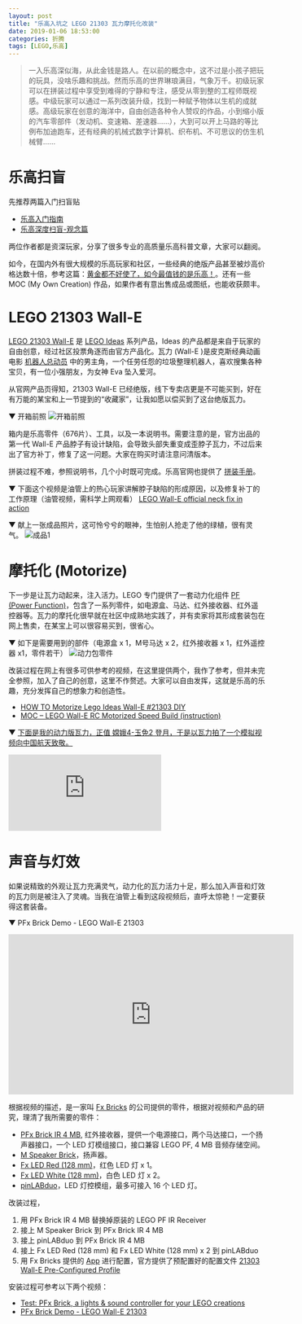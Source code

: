 ```yaml
---
layout: post
title: "乐高入坑之 LEGO 21303 瓦力摩托化改装"
date: 2019-01-06 18:53:00
categories: 折腾
tags: [LEGO,乐高]
---
```


> 一入乐高深似海，从此金钱是路人。在以前的概念中，这不过是小孩子把玩的玩具，没啥乐趣和挑战。然而乐高的世界琳琅满目，气象万千。初级玩家可以在拼装过程中享受到难得的宁静和专注，感受从零到整的工程师既视感。中级玩家可以通过一系列改装升级，找到一种赋予物体以生机的成就感。高级玩家在创意的海洋中，自由创造各种令人赞叹的作品，小到缩小版的汽车零部件（发动机、变速箱、差速器……），大到可以开上马路的等比例布加迪跑车，还有经典的机械式数字计算机、织布机、不可思议的仿生机械臂……

<!-- more -->

# 乐高扫盲

先推荐两篇入门扫盲贴

* [乐高入门指南](http://capbone.com/lego-instruction-1/)
* [乐高深度扫盲-观念篇](https://www.jianshu.com/p/3294efaa2dd2)

两位作者都是资深玩家，分享了很多专业的高质量乐高科普文章，大家可以翻阅。

如今，在国内外有很大规模的乐高玩家和社区，一些经典的绝版产品甚至被炒高价格达数十倍，参考这篇：[黄金都不好使了，如今最值钱的是乐高！](https://kknews.cc/news/x5nzzyq.html)。还有一些 MOC (My Own Creation) 作品，如果作者有意出售成品或图纸，也能收获颇丰。

# LEGO 21303 Wall-E

[LEGO 21303 Wall-E](https://shop.lego.com/en-HU/product/WALL-E-21303) 是 [LEGO Ideas](https://shop.lego.com/en-US/category/ideas) 系列产品，Ideas 的产品都是来自于玩家的自由创意，经过社区投票角逐而由官方产品化。瓦力 (Wall-E )是皮克斯经典动画电影 [机器人总动员](https://movie.douban.com/subject/2131459/) 中的男主角，一个任劳任怨的垃圾整理机器人，喜欢搜集各种宝贝，有一位小强朋友，为女神 Eva 坠入爱河。

从官网产品页得知，21303 Wall-E 已经绝版，线下专卖店更是不可能买到，好在有万能的某宝和上一节提到的“收藏家”，让我如愿以偿买到了这台绝版瓦力。

▼ 开箱前照
![开箱前照](https://i.imgur.com/0bTad4p.png)

箱内是乐高零件（676片）、工具，以及一本说明书。需要注意的是，官方出品的第一代 Wall-E 产品脖子有设计缺陷，会导致头部失重变成歪脖子瓦力，不过后来出了官方补丁，修复了这一问题。大家在购买时请注意问清版本。

拼装过程不难，参照说明书，几个小时既可完成。乐高官网也提供了 [拼装手册](https://www.lego.com/en-us/service/buildinginstructions/search?initialsearch=21303#?text=21303)。

▼ 下面这个视频是油管上的热心玩家讲解脖子缺陷的形成原因，以及修复补丁的工作原理（油管视频，需科学上网观看）
[LEGO Wall-E official neck fix in action](https://www.youtube.com/watch?v=8pGMsBI2y-w)

▼ 献上一张成品照片，这可怜兮兮的眼神，生怕别人抢走了他的绿植，很有灵气。
![成品1](https://i.imgur.com/bOEArRx.jpg)

# 摩托化 (Motorize)

下一步是让瓦力动起来，注入活力。LEGO 专门提供了一套动力化组件 [PF (Power Function)](https://www.lego.com/en-us/themes/power-functions)，包含了一系列零件，如电源盒、马达、红外接收器、红外遥控器等。瓦力的摩托化很早就在社区中成熟地实践了，并有卖家将其形成套装包在网上售卖，在某宝上可以很容易买到，很省心。

▼ 如下是需要用到的部件（电源盒 x 1，M号马达 x 2，红外接收器 x 1，红外遥控器 x1，零件若干）
![动力包零件](https://i.imgur.com/RZsqgOz.png)

改装过程在网上有很多可供参考的视频，在这里提供两个，我作了参考，但并未完全参照，加入了自己的创意，这里不作赘述。大家可以自由发挥，这就是乐高的乐趣，充分发挥自己的想象力和创造性。

* [HOW TO Motorize Lego Ideas Wall-E #21303 DIY](https://www.youtube.com/watch?v=k0q53_HuAAg)
* [MOC – LEGO Wall-E RC Motorized Speed Build (instruction)](https://www.youtube.com/watch?v=32ybYylVVGs)

▼ [下面是我的动力版瓦力，正值 嫦娥4-玉免2 登月，于是以瓦力拍了一个模拟视频向中国航天致敬。](http://v.youku.com/v_show/id_XNDAwMDA3NTU1Ng==.html)
<iframe src="http://player.youku.com/embed/XNDAwMDA3NTU1Ng==" frameborder="0" allowfullscreen></iframe>

# 声音与灯效

如果说精致的外观让瓦力充满灵气，动力化的瓦力活力十足，那么加入声音和灯效的瓦力则是被注入了灵魂。当我在油管上看到这段视频后，直呼太惊艳！一定要获得这套装备。

▼ PFx Brick Demo - LEGO Wall-E 21303
<iframe width="560" height="315" src="https://www.youtube.com/embed/ObuUqKaxrWs" frameborder="0" allow="accelerometer; autoplay; encrypted-media; gyroscope; picture-in-picture" allowfullscreen></iframe>

根据视频的描述，是一家叫 [Fx Bricks](https://fxbricks.com) 的公司提供的零件，根据对视频和产品的研究，理清了我所需要的零件：

* [PFx Brick IR 4 MB](https://www.fxbricks.com/store/index.php?product/page/3202/PFx+Brick+IR+4+MB), 红外接收器，提供一个电源接口，两个马达接口，一个扬声器接口，一个 LED 灯模组接口，接口兼容 LEGO PF, 4 MB 音频存储空间。
* [M Speaker Brick](https://www.fxbricks.com/store/index.php?product/page/3197/M+Speaker+Brick)，扬声器。
* [Fx LED Red (128 mm)](https://www.fxbricks.com/store/index.php?product/page/3266/Fx+LED+Red+%28128+mm%29)，红色 LED 灯 x 1。
* [Fx LED White (128 mm)](https://www.fxbricks.com/store/index.php?product/page/3258/Fx+LED+White+%28128+mm%29)，白色 LED 灯 x 2。
* [pinLABduo](https://www.fxbricks.com/store/index.php?product/page/3181/pinLABduo)，LED 灯控模组，最多可接入 16 个 LED 灯。

改装过程，
1. 用 PFx Brick IR 4 MB 替换掉原装的 LEGO PF IR Receiver
2. 接上 M Speaker Brick 到 PFx Brick IR 4 MB
3. 接上 pinLABduo 到 PFx Brick IR 4 MB
4. 接上 Fx LED Red (128 mm) 和 Fx LED White (128 mm) x 2 到 pinLABduo
5. 用 Fx Bricks 提供的 [App](https://fxbricks.com/resources/page/) 进行配置，官方提供了预配置好的配置文件 [21303 Wall-E Pre-Configured Profile](https://fxbricks.com/resources/profiles/)

安装过程可参考以下两个视频：

* [Test: PFx Brick, a lights & sound controller for your LEGO creations](https://www.youtube.com/watch?v=AUx1WW2Q-g4)
* [PFx Brick Demo - LEGO Wall-E 21303](https://www.youtube.com/watch?v=ObuUqKaxrWs)